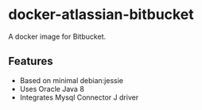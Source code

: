 # docker-atlassian-bitbucket

A docker image for Bitbucket.

## Features

* Based on minimal debian:jessie 
* Uses Oracle Java 8 
* Integrates Mysql Connector J driver

